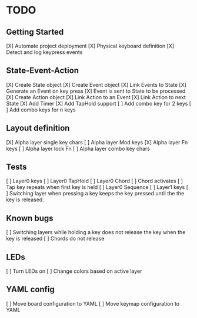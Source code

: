 # TODO

## Getting Started
[X] Automate project deployment
[X] Physical keyboard definition
[X] Detect and log keypress events

## State-Event-Action
[X] Create State object
[X] Create Event object
[X] Link Events to State
[X] Generate an Event on key press
[X] Event is sent to State to be processed
[X] Create Action object
[X] Link Action to an Event
[X] Link Action to next State
[X] Add Timer
[X] Add TapHold support
[ ] Add combo key for 2 keys
[ ] Add combo keys for n keys

## Layout definition
[X] Alpha layer single key chars
[ ] Alpha layer Mod keys
[X] Alpha layer Fn keys
[ ] Alpha layer lock Fn
[ ] Alpha layer combo key chars

## Tests
[ ] Layer0 keys
[ ] Layer0 TapHold
[ ] Layer0 Chord
    [ ] Chord activates
    [ ] Tap key repeats when first key is held
[ ] Layer0 Sequence
[ ] Layer1 keys
[ ] Switching layer when pressing a key keeps the key pressed until the the key is released.

## Known bugs
[ ] Switching layers while holding a key does not release the key when the key is released
[ ] Chords do not release

## LEDs
[ ] Turn LEDs on
[ ] Change colors based on active layer

## YAML config
[ ] Move board configuration to YAML
[ ] Move keymap configuration to YAML
